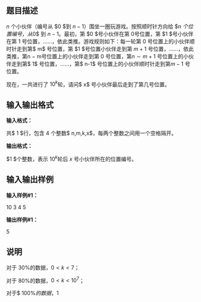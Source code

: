 题目描述
----

$n$ 个小伙伴（编号从 $0 $到 $n-1$）围坐一圈玩游戏。按照顺时针方向给 $n $个位置编号，从$0$ 到 $n-1$。最初，第 $0 $号小伙伴在第 $0$号位置，第 $1 $号小伙伴在第 $1$ 号位置，……，依此类推。游戏规则如下：每一轮第 $0$ 号位置上的小伙伴顺时针走到第$ m$ 号位置，第 $1 $号位置小伙伴走到第 $m+1$ 号位置，……，依此类推，第n − m号位置上的小伙伴走到第 0 号位置，第$n \sim m+1$ 号位置上的小伙伴走到第$ 1$ 号位置，……，第$ n-1$ 号位置上的小伙伴顺时针走到第$m-1$ 号位置。

现在，一共进行了 $10^k$轮，请问$ x$ 号小伙伴最后走到了第几号位置。

输入输出格式
------

**输入格式：**  

共$ 1 $行，包含 $4$ 个整数$ n,m,k,x$，每两个整数之间用一个空格隔开。

**输出格式：**  

$1 $个整数，表示 $10^k$轮后 $x$ 号小伙伴所在的位置编号。

输入输出样例
------

**输入样例#1：** 

10 3 4 5

**输出样例#1：** 

5

说明
--

对于 $30\%$的数据，$0 < k < 7$；

对于 $80\%$的数据，$0 < k < 10^7$；

对于$ 100\%$的数据，$1
